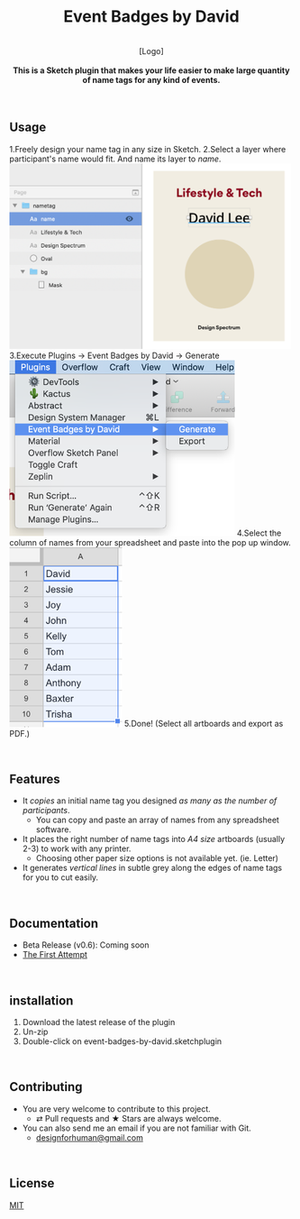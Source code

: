 <h1 align="center">Event Badges by David</h1>
<br/>
<div align="center">
[Logo]
</div>
<br/>
<div align="center">
<strong max-width="600">This is a Sketch plugin that makes your life easier to make large quantity of name tags for any kind of events.</strong>
</div>

<br/>
<br/>

## Usage
1.Freely design your name tag in any size in Sketch.
2.Select a layer where participant's name would fit. And name its layer to _name_.
  <img src="docs/images/usage_2.png" width="500">
3.Execute Plugins → Event Badges by David → Generate
  <img src="docs/images/usage_3.png" width="400">
4.Select the column of names from your spreadsheet and paste into the pop up window.
  <img src="docs/images/usage_4.png" width="200">
5.Done! (Select all artboards and export as PDF.)

<br/>

## Features
- It _copies_ an initial name tag you designed _as many as the number of participants_.
  - You can copy and paste an array of names from any spreadsheet software.
- It places the right number of name tags into _A4 size_ artboards (usually 2-3) to work with any printer.
  - Choosing other paper size options is not available yet. (ie. Letter)
- It generates _vertical lines_ in subtle grey along the edges of name tags for you to cut easily.

<br/>

## Documentation
- Beta Release (v0.6): Coming soon
- [The First Attempt](https://medium.com/@designforhuman/designing-for-large-scale-handling-repetitions-with-code-in-sketch-85ef3efa868a)

<br/>

## installation
1. Download the latest release of the plugin
2. Un-zip
3. Double-click on event-badges-by-david.sketchplugin

<br/>

## Contributing
- You are very welcome to contribute to this project.
  - ⇄ Pull requests and ★ Stars are always welcome.
- You can also send me an email if you are not familiar with Git.
  - designforhuman@gmail.com

<br/>

## License
[MIT](https://github.com/designforhuman/event-badges-by-david/blob/master/LICENSE)
